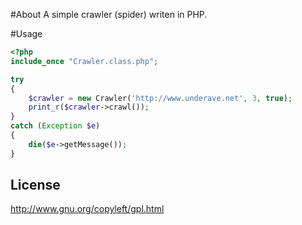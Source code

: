 #About
A simple crawler (spider) writen in PHP.

#Usage

```php
<?php
include_once "Crawler.class.php";

try
{
	$crawler = new Crawler('http://www.underave.net', 3, true);
	print_r($crawler->crawl());
}
catch (Exception $e)
{
	die($e->getMessage());
}

```

## License
http://www.gnu.org/copyleft/gpl.html